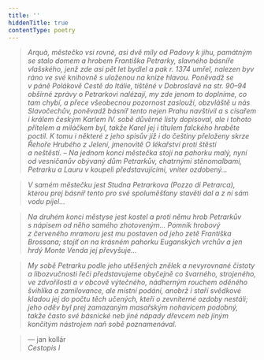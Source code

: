 ```yaml
---
title: ''
hiddenTitle: true
contentType: poetry
---
```


<section>

> 

> 

> 

> _Arquà, městečko vsi rovné, asi dvě míly od Padovy k jihu, památným se stalo domem a hrobem Františka Petrarky, slavného básníře vlašského, jenž zde asi pět let bydlel a pak r. 1374 umřel, nalezen byv ráno ve své knihovně s uloženou na knize hlavou. Poněvadž se v páně Polákově Cestě do Itálie, tištěné v Dobroslavě na str. 90–94 obšírné zprávy o Petrarkovi nalézají, my zde jenom to doplníme, co tam chybí, a přece všeobecnou pozornost zaslouží, obzvláště u nás Slavočechův, poněvadž básníř tento nejen Prahu navštívil a s císařem i králem českým Karlem IV. sobě důvěrné listy dopisoval, ale i tohoto přítelem a miláčkem byl, takže Karel jej i titulem falckého hraběte poctil. K tomu i některé z jeho spisův již i do češtiny přeloženy skrze Řehoře Hrubého z Jelení, jmenovitě O lékařství proti štěstí a neštěstí. – Na jednom konci městečka stojí na pahorku malý, nyní od vesničanův obývaný dům Petrarkův, chatrnými stěnomalbami, Petrarku a Lauru v koupeli představujícími, vniter ozdobený…_

> _V samém městečku jest Studna Petrarkova (Pozzo di Petrarca), kterou prej básníř tento pro své spoluměšťany stavěti dal a z ní sám vodu píjel…_

> _Na druhém konci městyse jest kostel a proti němu hrob Petrar­kův s nápisem od něho samého zhotoveným… Pomník hrobový z červeného mramoru jest mu postaven od jeho zetě Františka Brossana; stojíť on na krásném pahorku Euganských vrchův a jen hrdý Monte Venda jej převyšuje…_

> _My sobě Petrarku podle jeho utěšených znělek a nevyrovnané čistoty a libozvučnosti řeči představujeme obyčejně co švarného, strojeného, ve zdvořilosti a v obcově výtečného, nádherným rouchem oděného švihlíka a zamilovance, ale místní podání, anobrž i staří svědkové kladou jej do počtu těch učených, kteří o zevniterné ozdoby nestáli; jeho oděv byl prej zamazaným masařským nohavicem podobný, takže často své básnické neb jiné nápady dřevcem neb jiným končitým nástrojem naň sobě poznamenával._

> — jan kollár  
> _Cestopis I_

</section>
